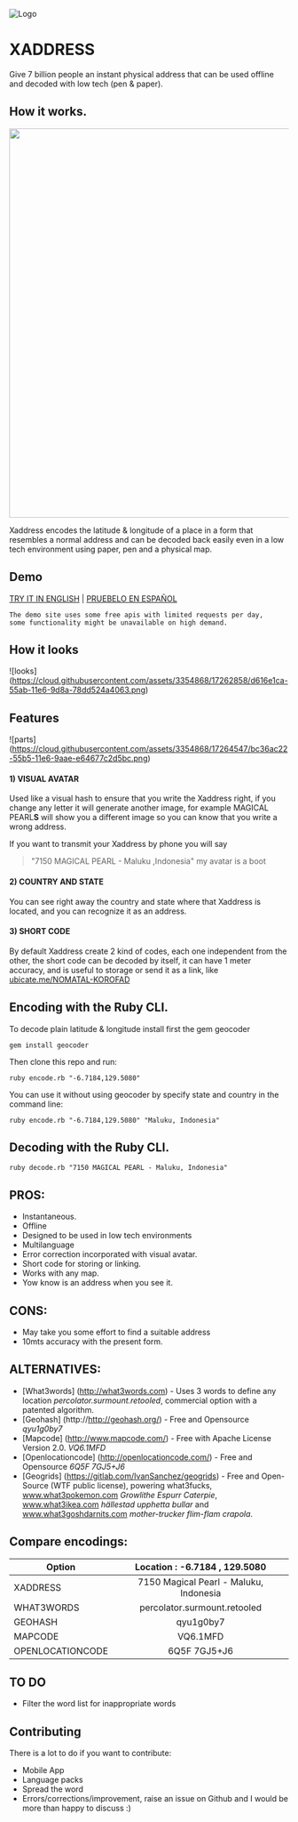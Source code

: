 ![Logo](https://cloud.githubusercontent.com/assets/3354868/17249828/b7e84ef0-556f-11e6-80e7-10bd51c46143.png)
# XADDRESS
Give 7 billion people an instant physical address that can be used offline and decoded with low tech (pen & paper).

## How it works.
<img src="https://cloud.githubusercontent.com/assets/3354868/17251870/6bdbda00-5578-11e6-9162-1e5200cffa34.gif" width="700">

Xaddress encodes the latitude & longitude of a place in a form that resembles a normal address and can be decoded back easily even in a low tech environment using paper, pen and a physical map.

## Demo

[TRY IT IN ENGLISH](http://www.xaddress.org/try?lng=en)    |    [PRUEBELO EN ESPAÑOL](http://www.xaddress.org/try?lng=es)

```
The demo site uses some free apis with limited requests per day,
some functionality might be unavailable on high demand.
```
## How it looks
![looks] (https://cloud.githubusercontent.com/assets/3354868/17262858/d616e1ca-55ab-11e6-9d8a-78dd524a4063.png)

## Features
![parts] (https://cloud.githubusercontent.com/assets/3354868/17264547/bc36ac22-55b5-11e6-9aae-e64677c2d5bc.png)
####            1) VISUAL AVATAR
Used like a visual hash to ensure that you write the Xaddress right, if you change any letter it will generate another image, for example MAGICAL PEARL**S** will show you a different image so you can know that you write a wrong address.

If you want to transmit your Xaddress by phone you will say
>    "7150 MAGICAL PEARL - Maluku ,Indonesia"   my avatar is a boot

####            2) COUNTRY AND STATE
You can see right away the country and state where that Xaddress is located, and you can recognize it as an address.

####            3) SHORT CODE
By default Xaddress create 2 kind of codes, each one independent from the other, the short code can be decoded by itself, it can have 1 meter accuracy, and is useful to storage or send it as a link, like [ubicate.me/NOMATAL-KOROFAD](http://ubicate.me/NOMATAL-KOROFAD)

## Encoding with the Ruby CLI.
To decode plain latitude & longitude install first the gem geocoder
```
gem install geocoder
```

Then clone this repo and run:
```
ruby encode.rb "-6.7184,129.5080"
```
You can use it without using geocoder by specify state and country in the command line:
```
ruby encode.rb "-6.7184,129.5080" "Maluku, Indonesia"
```
## Decoding with the Ruby CLI.
```
ruby decode.rb "7150 MAGICAL PEARL - Maluku, Indonesia"
```

## PROS:

* Instantaneous.
* Offline
* Designed to be used in low tech environments
* Multilanguage
* Error correction incorporated with visual avatar.
* Short code for storing or linking.
* Works with any map.
* Yow know is an address when you see it.


## CONS:
* May take you some effort to find a suitable address
* 10mts accuracy with the present form.

## ALTERNATIVES:
* [What3words] (http://what3words.com) -  Uses 3 words to define any location *percolator.surmount.retooled*, commercial option with a patented algorithm.
* [Geohash] (http://http://geohash.org/) - Free and Opensource *qyu1g0by7*
* [Mapcode] (http://www.mapcode.com/) - Free with Apache License Version 2.0. *VQ6.1MFD*
* [Openlocationcode] (http://openlocationcode.com/) - Free and Opensource *6Q5F 7GJ5+J6*
* [Geogrids] (https://gitlab.com/IvanSanchez/geogrids) - Free and Open-Source (WTF public license), powering what3fucks, www.what3pokemon.com *Growlithe Espurr Caterpie*, www.what3ikea.com *hällestad upphetta bullar* and www.what3goshdarnits.com *mother-trucker flim-flam crapola*.

## Compare encodings:
| Option           | Location :  -6.7184 , 129.5080         |
| ---------------- |:--------------------------------------:|
| XADDRESS         | 7150 Magical Pearl - Maluku, Indonesia |
| WHAT3WORDS       | percolator.surmount.retooled           |
| GEOHASH          | qyu1g0by7                              |
| MAPCODE          | VQ6.1MFD                               |
| OPENLOCATIONCODE | 6Q5F 7GJ5+J6                           |

## TO DO
* Filter the word list for inappropriate words

## Contributing
There is a lot to do if you want to contribute:
* Mobile App
* Language packs
* Spread the word
* Errors/corrections/improvement, raise an issue on Github and I would be more than happy to discuss :)
